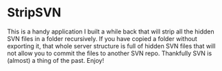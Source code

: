# StripSVN
This is a handy application I built a while back that will strip all the hidden SVN files in a folder recursively. If you have copied a folder without exporting it, that whole server structure is full of hidden SVN files that will not allow you to commit the files to another SVN repo. Thankfully SVN is (almost) a thing of the past. Enjoy!
